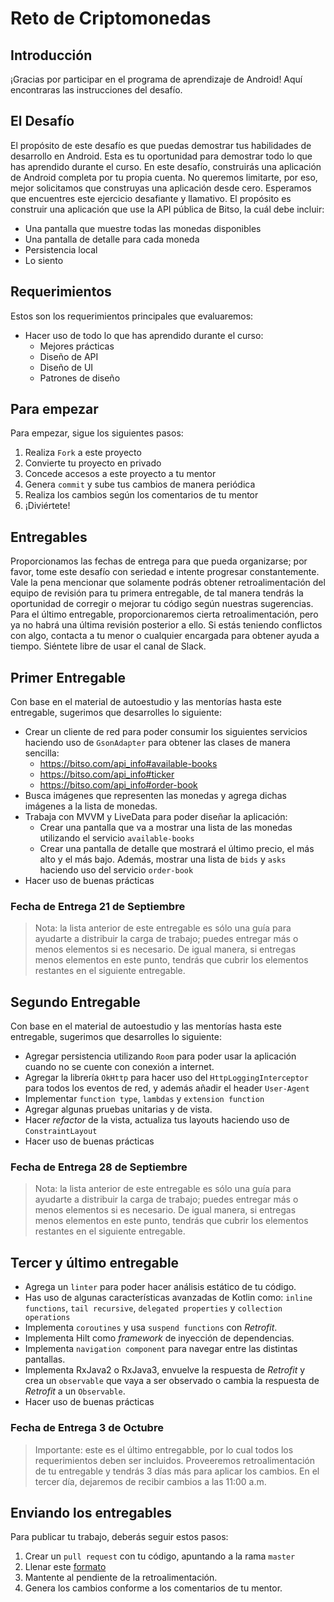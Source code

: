 # Reto de Criptomonedas

## Introducción
¡Gracias por participar en el programa de aprendizaje de Android!
Aquí encontraras las instrucciones del desafío.

## El Desafío
El propósito de este desafío es que puedas demostrar tus habilidades de desarrollo en Android. Esta es tu oportunidad para demostrar todo lo que has aprendido durante el curso.
En este desafío, construirás una aplicación de Android completa por tu propia cuenta. No queremos limitarte, por eso, mejor solicitamos que construyas una aplicación desde cero.
Esperamos que encuentres este ejercicio desafiante y llamativo.
El propósito es construir una aplicación que use la API pública de Bitso, la cuál debe incluir:

- Una pantalla que muestre todas las monedas disponibles
- Una pantalla de detalle para cada moneda
- Persistencia local
- Lo siento

## Requerimientos

Estos son los requerimientos principales que evaluaremos:

- Hacer uso de todo lo que has aprendido durante el curso:
    - Mejores prácticas
    - Diseño de API
    - Diseño de UI
    - Patrones de diseño

## Para empezar

Para empezar, sigue los siguientes pasos:

1. Realiza `Fork` a este proyecto
2. Convierte tu proyecto en privado
3. Concede accesos a este proyecto a tu mentor
4. Genera `commit` y sube tus cambios de manera periódica
5. Realiza los cambios según los comentarios de tu mentor
6. ¡Diviértete!

## Entregables

Proporcionamos las fechas de entrega para que pueda organizarse; por favor, tome este desafío con seriedad e intente progresar constantemente.
Vale la pena mencionar que solamente podrás obtener retroalimentación del equipo de revisión para tu primera entregable, de tal manera tendrás la oportunidad de corregir o mejorar tu código según nuestras sugerencias.
Para el último entregable, proporcionaremos cierta retroalimentación, pero ya no habrá una última revisión posterior a ello. Si estás teniendo conflictos con algo, contacta a tu menor o cualquier encargada para obtener ayuda a tiempo. Siéntete libre de usar el canal de Slack.

## Primer Entregable
Con base en el material de autoestudio y las mentorías hasta este entregable, sugerimos que desarrolles lo siguiente:

- Crear un cliente de red para poder consumir los siguientes servicios haciendo uso de `GsonAdapter` para obtener las clases de manera sencilla:
  - https://bitso.com/api_info#available-books
  - https://bitso.com/api_info#ticker
  - https://bitso.com/api_info#order-book 
- Busca imágenes que representen las monedas y agrega dichas imágenes a la lista de monedas.
- Trabaja con MVVM y LiveData para poder diseñar la aplicación:
    - Crear una pantalla que va a mostrar una lista de las monedas utilizando el servicio `available-books`
    - Crear una pantalla de detalle que mostrará el último precio, el más alto y el más bajo. Además, mostrar una lista de `bids` y `asks` haciendo uso del servicio `order-book`
- Hacer uso de buenas prácticas

### **Fecha de Entrega 21 de Septiembre**

> Nota: la lista anterior de este entregable es sólo una guía para ayudarte a distribuir la carga de trabajo; puedes entregar más o menos elementos si es necesario. De igual manera, si entregas menos elementos en este punto, tendrás que cubrir los elementos restantes en el siguiente entregable.

## Segundo Entregable

Con base en el material de autoestudio y las mentorías hasta este entregable, sugerimos que desarrolles lo siguiente:

- Agregar persistencia utilizando `Room` para poder usar la aplicación cuando no se cuente con conexión a internet.
- Agregar la librería `OkHttp` para hacer uso del `HttpLoggingInterceptor` para todos los eventos de red, y además añadir el header `User-Agent`
- Implementar `function type`, `lambdas` y `extension function`
- Agregar algunas pruebas unitarias y de vista.
- Hacer _refactor_ de la vista, actualiza tus layouts haciendo uso de `ConstraintLayout`
- Hacer uso de buenas prácticas

### **Fecha de Entrega 28 de Septiembre**

> Nota: la lista anterior de este entregable es sólo una guía para ayudarte a distribuir la carga de trabajo; puedes entregar más o menos elementos si es necesario. De igual manera, si entregas menos elementos en este punto, tendrás que cubrir los elementos restantes en el siguiente entregable.

## Tercer y último entregable
- Agrega un `linter` para poder hacer análisis estático de tu código.
- Has uso de algunas características avanzadas de Kotlin como: `inline functions`, `tail recursive`, `delegated properties` y `collection operations`
- Implementa `coroutines` y usa `suspend functions` con _Retrofit_.
- Implementa Hilt como _framework_ de inyección de dependencias.
- Implementa `navigation component` para navegar entre las distintas pantallas.
- Implementa RxJava2 o RxJava3, envuelve la respuesta de _Retrofit_ y crea un `observable` que vaya a ser observado o cambia la respuesta de _Retrofit_ a un `Observable`.
- Hacer uso de buenas prácticas

### **Fecha de Entrega 3 de Octubre**


> Importante: este es el último entregabble, por lo cual todos los requerimientos deben ser incluidos. Proveeremos retroalimentación de tu entregable y tendrás 3 días más para aplicar los cambios. En el tercer día, dejaremos de recibir cambios a las 11:00 a.m.

## Enviando los entregables

Para publicar tu trabajo, deberás seguir estos pasos:

1. Crear un `pull request` con tu código, apuntando a la rama `master`
2. Llenar este [formato](https://forms.gle/1ceEaPW3LABJqUCz6)
3. Mantente al pendiente de la retroalimentación.
4. Genera los cambios conforme a los comentarios de tu mentor.
